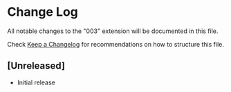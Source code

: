 # Change Log

All notable changes to the "003" extension will be documented in this file.

Check [Keep a Changelog](http://keepachangelog.com/) for recommendations on how to structure this file.

## [Unreleased]

- Initial release